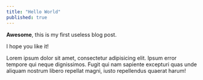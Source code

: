 ```yaml
---
title: "Hello World"
published: true
---
```


**Awesome**, this is my first useless blog post.

I hope you like it!

Lorem ipsum dolor sit amet, consectetur adipisicing elit. Ipsum error tempore qui neque dignissimos. Fugit qui nam sapiente excepturi quas unde aliquam nostrum libero repellat magni, iusto repellendus quaerat harum!
